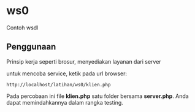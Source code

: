 # ws0
Contoh wsdl

## Penggunaan
Prinsip kerja seperti brosur, menyediakan layanan dari server

untuk mencoba service, ketik pada url browser:

`http://localhost/latihan/ws0/klien.php`

Pada percobaan ini file **klien.php** satu folder bersama **server.php**. Anda dapat memindahkannya dalam rangka testing.


